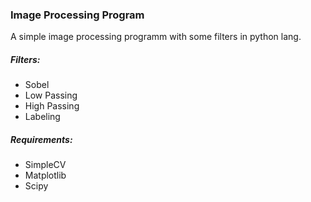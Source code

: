 ### Image Processing Program

A simple image processing programm with some filters in python lang.

##### Filters:

* Sobel
* Low Passing
* High Passing
* Labeling

##### Requirements:

* SimpleCV
* Matplotlib
* Scipy
